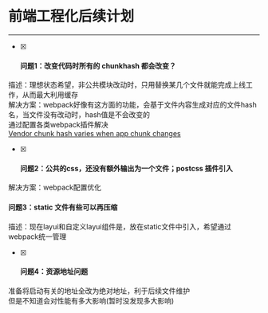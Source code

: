 # 前端工程化后续计划

----
- [x] #### 问题1：改变代码时所有的 chunkhash 都会改变？
描述：理想状态希望，非公共模块改动时，只用替换某几个文件就能完成上线工作，从而最大利用缓存<br />解决方案：webpack好像有这方面的功能，会基于文件内容生成对应的文件hash名，当文件没有改动时，hash值是不会改变的<br />通过配置各类webpack插件解决<br />[Vendor chunk hash varies when app chunk changes](https://github.com/webpack/webpack/issues/1150)

<a name="66a38bef"></a>
- [x] #### 问题2：公共的css，还没有额外输出为一个文件；postcss 插件引入
解决方案：webpack配置优化
<a name="dd7ea4db"></a>
#### 问题3：static 文件有些可以再压缩
描述：现在layui和自定义layui组件是，放在static文件中引入，希望通过webpack统一管理

<a name="ab991bc6"></a>
- [x] #### 问题4：资源地址问题
准备将启动有关的地址全改为绝对地址，利于后续文件维护<br />但是不知道会对性能有多大影响(暂时没发现多大影响)

